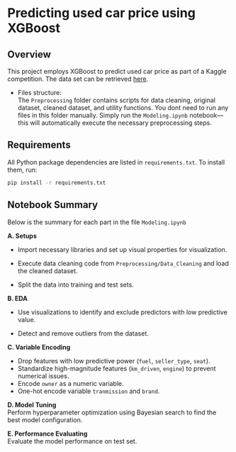 # Predicting used car price using XGBoost

## Overview
This project employs XGBoost to predict used car price as part of a Kaggle competition. The data set can be retrieved [here](https://www.kaggle.com/competitions/act61-mfe-prediction-competition/data).

- Files structure: <br>
The ``Preprocessing`` folder contains scripts for data cleaning, original dataset, cleaned dataset, and utility functions. You dont need to run any files in this folder manually. Simply run the ``Modeling.ipynb`` notebook—this will automatically execute the necessary preprocessing steps.


## Requirements
All Python package dependencies are listed in `requirements.txt`. To install them, run:

```bash
pip install -r requirements.txt
```

## Notebook Summary
Below is the summary for each part in the file ``Modeling.ipynb``


__A. Setups__
- Import necessary libraries and set up visual properties for visualization.

- Execute data cleaning code from ``Preprocessing/Data_Cleaning`` and load the cleaned dataset.

- Split the data into training and test sets.


__B. EDA__

- Use visualizations to identify and exclude predictors with low predictive value.

- Detect and remove outliers from the dataset.


__C. Variable Encoding__
- Drop features with low predictive power (``fuel``, ``seller_type``, ``seat``).
- Standardize high-magnitude features (``km_driven``, ``engine``) to prevent numerical issues.
- Encode ``owner`` as a numeric variable.
- One-hot encode variable ``tranmission`` and ``brand``.


__D. Model Tuning__ <br>
Perform hyperparameter optimization using Bayesian search to find the best model configuration.

__E. Performance Evaluating__ <br>
Evaluate the model performance on test set.